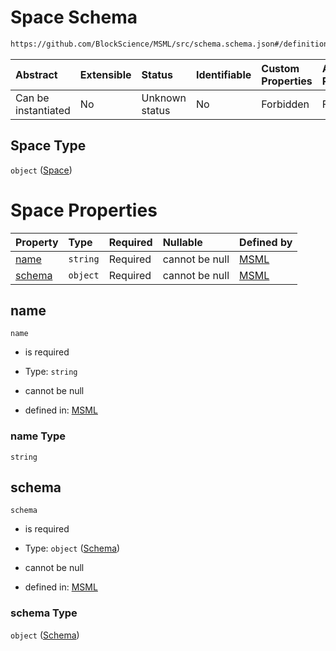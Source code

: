 # Space Schema

```txt
https://github.com/BlockScience/MSML/src/schema.schema.json#/definitions/Space
```



| Abstract            | Extensible | Status         | Identifiable | Custom Properties | Additional Properties | Access Restrictions | Defined In                                                                  |
| :------------------ | :--------- | :------------- | :----------- | :---------------- | :-------------------- | :------------------ | :-------------------------------------------------------------------------- |
| Can be instantiated | No         | Unknown status | No           | Forbidden         | Forbidden             | none                | [schema.schema.json\*](../../out/schema.schema.json "open original schema") |

## Space Type

`object` ([Space](schema-definitions-space.md))

# Space Properties

| Property          | Type     | Required | Nullable       | Defined by                                                                                                                                           |
| :---------------- | :------- | :------- | :------------- | :--------------------------------------------------------------------------------------------------------------------------------------------------- |
| [name](#name)     | `string` | Required | cannot be null | [MSML](schema-definitions-space-properties-name.md "https://github.com/BlockScience/MSML/src/schema.schema.json#/definitions/Space/properties/name") |
| [schema](#schema) | `object` | Required | cannot be null | [MSML](schema-definitions-schema.md "https://github.com/BlockScience/MSML/src/schema.schema.json#/definitions/Space/properties/schema")              |

## name



`name`

*   is required

*   Type: `string`

*   cannot be null

*   defined in: [MSML](schema-definitions-space-properties-name.md "https://github.com/BlockScience/MSML/src/schema.schema.json#/definitions/Space/properties/name")

### name Type

`string`

## schema



`schema`

*   is required

*   Type: `object` ([Schema](schema-definitions-schema.md))

*   cannot be null

*   defined in: [MSML](schema-definitions-schema.md "https://github.com/BlockScience/MSML/src/schema.schema.json#/definitions/Space/properties/schema")

### schema Type

`object` ([Schema](schema-definitions-schema.md))
